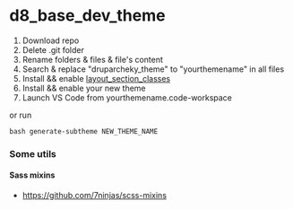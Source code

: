 # d8_base_dev_theme

1. Download repo
2. Delete .git folder
3. Rename folders & files & file's content
4. Search & replace "druparcheky_theme" to "yourthemename" in all files
5. Install && enable [layout_section_classes](https://drupal.org/project/layout_section_classes)
6. Install && enable your new theme
7. Launch VS Code from yourthemename.code-workspace

or run

```
bash generate-subtheme NEW_THEME_NAME
```

### Some utils

#### Sass mixins

- https://github.com/7ninjas/scss-mixins
